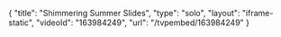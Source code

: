 {
    "title": "Shimmering Summer Slides",
    "type": "solo",
    "layout": "iframe-static",
    "videoId": "163984249",
    "url": "\/tvpembed\/163984249"
}